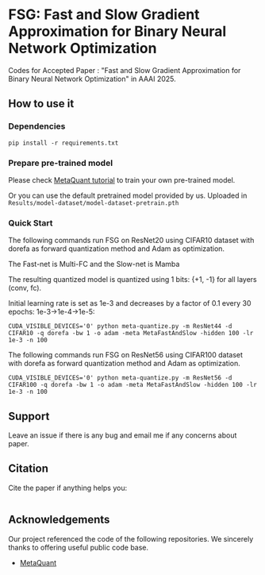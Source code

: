 # FSG: Fast and Slow Gradient Approximation for Binary Neural Network Optimization
Codes for Accepted Paper : "Fast and Slow Gradient Approximation for Binary Neural Network Optimization" in AAAI 2025.

## How to use it

### Dependencies
```shell
pip install -r requirements.txt
```

### Prepare pre-trained model
Please check [MetaQuant tutorial](https://github.com/csyhhu/MetaQuant) to train your own pre-trained model.

Or you can use the default pretrained model provided by us. Uploaded in ```Results/model-dataset/model-dataset-pretrain.pth``` 

### Quick Start
The following commands run FSG on ResNet20 using CIFAR10 dataset with dorefa as forward
quantization method and Adam as optimization. 

The Fast-net is Multi-FC and the Slow-net is Mamba

The resulting quantized model is quantized using 1 bits: {+1, -1} for 
all layers (conv, fc). 

Initial learning rate is set as 1e-3 and decreases by a factor of 0.1 every
30 epochs: 1e-3->1e-4->1e-5:

```python3
CUDA_VISIBLE_DEVICES='0' python meta-quantize.py -m ResNet44 -d CIFAR10 -q dorefa -bw 1 -o adam -meta MetaFastAndSlow -hidden 100 -lr 1e-3 -n 100
```

The following commands run FSG on ResNet56 using CIFAR100 dataset with dorefa as forward
quantization method and Adam as optimization. 

```python3
CUDA_VISIBLE_DEVICES='0' python meta-quantize.py -m ResNet56 -d CIFAR100 -q dorefa -bw 1 -o adam -meta MetaFastAndSlow -hidden 100 -lr 1e-3 -n 100
```

## Support
Leave an issue if there is any bug and email me if any concerns about paper.

## Citation
Cite the paper if anything helps you:

```angular2

```

## Acknowledgements
Our project referenced the code of the following repositories. We sincerely thanks to offering useful public code base.

* [MetaQuant](https://github.com/csyhhu/MetaQuant)